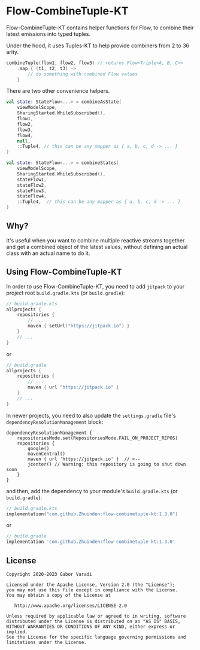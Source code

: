 # Flow-CombineTuple-KT

Flow-CombineTuple-KT contains helper functions for Flow, to combine their latest emissions into typed tuples.

Under the hood, it uses Tuples-KT to help provide combiners from 2 to 36 arity.

``` kotlin
combineTuple(flow1, flow2, flow3) // returns Flow<Triple<A, B, C>>
    .map { (t1, t2, t3) ->
        // do something with combined Flow values
    }
```

There are two other convenience helpers.

``` kotlin
val state: StateFlow<...> = combineAsState(
    viewModelScope,
    SharingStarted.WhileSubscribed(),
    flow1, 
    flow2, 
    flow3,
    flow4,
    null,
    ::Tuple4, // this can be any mapper as { a, b, c, d -> ... }
)

val state: StateFlow<...> = combineStates(
    viewModelScope,
    SharingStarted.WhileSubscribed(),
    stateFlow1, 
    stateFlow2, 
    stateFlow3,
    stateFlow4,
    ::Tuple4,  // this can be any mapper as { a, b, c, d -> ... }
)
```

## Why?

It's useful when you want to combine multiple reactive streams together and get a combined object of the latest values, without defining an actual class with an actual name to do it.

## Using Flow-CombineTuple-KT

In order to use Flow-CombineTuple-KT, you need to add `jitpack` to your project root `build.gradle.kts`
(or `build.gradle`):

``` kotlin
// build.gradle.kts
allprojects {
    repositories {
        // ...
        maven { setUrl("https://jitpack.io") }
    }
    // ...
}
```

or

``` groovy
// build.gradle
allprojects {
    repositories {
        // ...
        maven { url "https://jitpack.io" }
    }
    // ...
}
```

In newer projects, you need to also update the `settings.gradle` file's `dependencyResolutionManagement` block:

```
dependencyResolutionManagement {
    repositoriesMode.set(RepositoriesMode.FAIL_ON_PROJECT_REPOS)
    repositories {
        google()
        mavenCentral()
        maven { url 'https://jitpack.io' }  // <--
        jcenter() // Warning: this repository is going to shut down soon
    }
}
```


and then, add the dependency to your module's `build.gradle.kts` (or `build.gradle`):

``` kotlin
// build.gradle.kts
implementation("com.github.Zhuinden:flow-combinetuple-kt:1.3.0")
```

or

``` groovy
// build.gradle
implementation 'com.github.Zhuinden:flow-combinetuple-kt:1.3.0'
```

## License

    Copyright 2020-2023 Gabor Varadi

    Licensed under the Apache License, Version 2.0 (the "License");
    you may not use this file except in compliance with the License.
    You may obtain a copy of the License at

       http://www.apache.org/licenses/LICENSE-2.0

    Unless required by applicable law or agreed to in writing, software
    distributed under the License is distributed on an "AS IS" BASIS,
    WITHOUT WARRANTIES OR CONDITIONS OF ANY KIND, either express or implied.
    See the License for the specific language governing permissions and
    limitations under the License.
